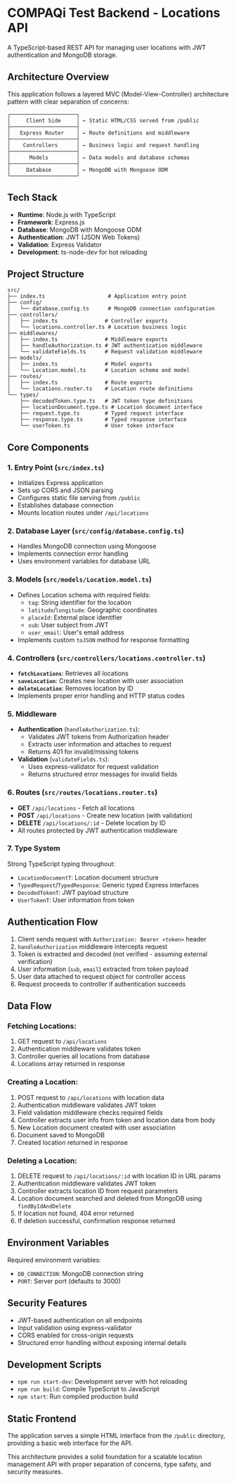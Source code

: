 # COMPAQi Test Backend - Locations API

A TypeScript-based REST API for managing user locations with JWT authentication and MongoDB storage.

## Architecture Overview

This application follows a layered MVC (Model-View-Controller) architecture pattern with clear separation of concerns:

```
┌─────────────────────┐
│     Client Side     │ ← Static HTML/CSS served from /public
├─────────────────────┤
│   Express Router    │ ← Route definitions and middleware
├─────────────────────┤
│    Controllers      │ ← Business logic and request handling
├─────────────────────┤
│      Models         │ ← Data models and database schemas
├─────────────────────┤
│     Database        │ ← MongoDB with Mongoose ODM
└─────────────────────┘
```

## Tech Stack

- **Runtime**: Node.js with TypeScript
- **Framework**: Express.js
- **Database**: MongoDB with Mongoose ODM
- **Authentication**: JWT (JSON Web Tokens)
- **Validation**: Express Validator
- **Development**: ts-node-dev for hot reloading

## Project Structure

```
src/
├── index.ts                    # Application entry point
├── config/
│   └── database.config.ts      # MongoDB connection configuration
├── controllers/
│   ├── index.ts               # Controller exports
│   └── locations.controller.ts # Location business logic
├── middlewares/
│   ├── index.ts               # Middleware exports
│   ├── handleAuthorization.ts # JWT authentication middleware
│   └── validateFields.ts      # Request validation middleware
├── models/
│   ├── index.ts               # Model exports
│   └── Location.model.ts      # Location schema and model
├── routes/
│   ├── index.ts               # Route exports
│   └── locations.router.ts    # Location route definitions
└── types/
    ├── decodedToken.type.ts   # JWT token type definitions
    ├── locationDocument.type.ts # Location document interface
    ├── request.type.ts        # Typed request interface
    ├── response.type.ts       # Typed response interface
    └── userToken.ts           # User token interface
```

## Core Components

### 1. Entry Point (`src/index.ts`)

- Initializes Express application
- Sets up CORS and JSON parsing
- Configures static file serving from `/public`
- Establishes database connection
- Mounts location routes under `/api/locations`

### 2. Database Layer (`src/config/database.config.ts`)

- Handles MongoDB connection using Mongoose
- Implements connection error handling
- Uses environment variables for database URL

### 3. Models (`src/models/Location.model.ts`)

- Defines Location schema with required fields:
  - `tag`: String identifier for the location
  - `latitude`/`longitude`: Geographic coordinates
  - `placeId`: External place identifier
  - `sub`: User subject from JWT
  - `user_email`: User's email address
- Implements custom `toJSON` method for response formatting

### 4. Controllers (`src/controllers/locations.controller.ts`)

- **`fetchLocations`**: Retrieves all locations
- **`saveLocation`**: Creates new location with user association
- **`deleteLocation`**: Removes location by ID
- Implements proper error handling and HTTP status codes

### 5. Middleware

- **Authentication** (`handleAuthorization.ts`):
  - Validates JWT tokens from Authorization header
  - Extracts user information and attaches to request
  - Returns 401 for invalid/missing tokens
- **Validation** (`validateFields.ts`):
  - Uses express-validator for request validation
  - Returns structured error messages for invalid fields

### 6. Routes (`src/routes/locations.router.ts`)

- **GET** `/api/locations` - Fetch all locations
- **POST** `/api/locations` - Create new location (with validation)
- **DELETE** `/api/locations/:id` - Delete location by ID
- All routes protected by JWT authentication middleware

### 7. Type System

Strong TypeScript typing throughout:

- `LocationDocumentT`: Location document structure
- `TypedRequest`/`TypedResponse`: Generic typed Express interfaces
- `DecodedTokenT`: JWT payload structure
- `UserTokenT`: User information from token

## Authentication Flow

1. Client sends request with `Authorization: Bearer <token>` header
2. `handleAuthorization` middleware intercepts request
3. Token is extracted and decoded (not verified - assuming external verification)
4. User information (`sub`, `email`) extracted from token payload
5. User data attached to request object for controller access
6. Request proceeds to controller if authentication succeeds

## Data Flow

### Fetching Locations:

1. GET request to `/api/locations`
2. Authentication middleware validates token
3. Controller queries all locations from database
4. Locations array returned in response

### Creating a Location:

1. POST request to `/api/locations` with location data
2. Authentication middleware validates JWT token
3. Field validation middleware checks required fields
4. Controller extracts user info from token and location data from body
5. New Location document created with user association
6. Document saved to MongoDB
7. Created location returned in response

### Deleting a Location:

1. DELETE request to `/api/locations/:id` with location ID in URL params
2. Authentication middleware validates JWT token
3. Controller extracts location ID from request parameters
4. Location document searched and deleted from MongoDB using `findByIdAndDelete`
5. If location not found, 404 error returned
6. If deletion successful, confirmation response returned

## Environment Variables

Required environment variables:

- `DB_CONNECTION`: MongoDB connection string
- `PORT`: Server port (defaults to 3000)

## Security Features

- JWT-based authentication on all endpoints
- Input validation using express-validator
- CORS enabled for cross-origin requests
- Structured error handling without exposing internal details

## Development Scripts

- `npm run start-dev`: Development server with hot reloading
- `npm run build`: Compile TypeScript to JavaScript
- `npm start`: Run compiled production build

## Static Frontend

The application serves a simple HTML interface from the `/public` directory, providing a basic web interface for the API.

This architecture provides a solid foundation for a scalable location management API with proper separation of concerns, type safety, and security measures.
